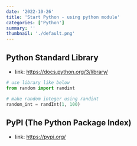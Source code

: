 ```yaml
---
date: '2022-10-26'
title: 'Start Python - using python module'
categories: ['Python']
summary: ''
thumbnail: './default.png'
---
```


## Python Standard Library
- link: https://docs.python.org/3/library/
```python
# use library like below
from random import randint

# make random integer using randint
random_int = randInt(1, 100)
```

## PyPI (The Python Package Index)
- link: https://pypi.org/